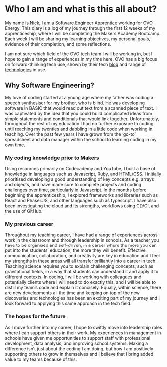 # Who I am and what is this all about?

My name is Nick, I am a Software Engineer Apprentice working for OVO Energy. This diary is a log of my journey through the first 12 weeks of my apprenticeship, where I will be completing the Makers Academy Bootcamp. Each week I will be sharing my learning objectives, my personal goals, evidence of their completion, and some reflections.

I am not sure which field of the OVO tech team I will be working in, but I hope to gain a range of experiences in my time here. OVO has a big focus on forward-thinking tech use, shown by their tech [blog](https://tech.ovoenergy.com/) and range of [technologies](https://techradar.ovotech.org.uk/) in use.

## Why Software Engineering?

My love of coding started at a young age where my father was coding a speech synthesiser for my brother, who is blind. He was developing software in BASIC that would read out text from a scanned piece of text. I was captivated by the idea that you could build complicated ideas from simple statements and conditionals that would link together. Unfortunately, throughout the rest of my education I had no further exposure to coding until reaching my twenties and dabbling in a little code when working in teaching. Over the past few years I have grown from the ‘go-to’ spreadsheet and data manager within the school to learning coding in my own time. 

### My coding knowledge prior to Makers

Using resources primarily on Codecademy and YouTube, I built a base of knowledge in languages such as Javascript, Ruby, and HTML/CSS. I initially prioritised developing a good understanding of key concepts e.g. arrays and objects, and have made sure to complete projects and coding challenges over time, particularly in Javascript. In the months before beginning the apprenticeship, I explored frameworks and libraries such as React and Phaser.JS, and other languages such as typescript. I have also been investigating the cloud and its strengths, workflows using CD/CI, and the use of GitHub. 

### My previous career

Throughout my teaching career, I have had a range of experiences across work in the classroom and through leadership in schools. As a teacher you have to be organised and self-driven, in a career where the more you can put into the students’ education, the more they will benefit. Effective communication, collaboration, and creativity are key in education and I feel my strengths in these areas will all transfer brilliantly into a career in tech. Teaching science requires you to explain challenging concepts, such as gravitational fields, in a way that students can understand it and apply it to different contexts. In coding, I will be working with colleagues and potentially clients where I will need to do exactly this, and I will be able to distill my team’s code and explain it concisely. Equally, within science, there are new developments all the time and keeping on top of the new discoveries and technologies has been an exciting part of my journey and I look forward to applying this same approach in the tech field. 

### The hopes for the future

As I move further into my career, I hope to swiftly move into leadership roles where I can support others in their work. My experiences in management in schools have given me opportunities to support staff with professional development, data analysis, and improving school systems. Making a difference isn’t just about the coding I am doing, but how I am positively supporting others to grow in themselves and I believe that I bring added value to my teams because of this. 

